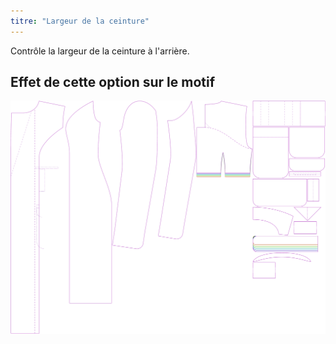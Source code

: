```yaml
---
titre: "Largeur de la ceinture"
---
```


Contrôle la largeur de la ceinture à l'arrière.

## Effet de cette option sur le motif

![Cette image montre l'effet de cette option en superposant plusieurs variantes qui ont une valeur différente pour cette option](carlita_beltwidth_sample.svg "Effet de cette option sur le modèle")
